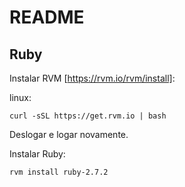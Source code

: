 # README

## Ruby

Instalar RVM [https://rvm.io/rvm/install]:

linux:

`curl -sSL https://get.rvm.io | bash`

Deslogar e logar novamente.

Instalar Ruby:

`rvm install ruby-2.7.2`


